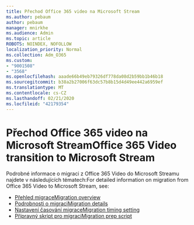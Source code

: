 ```yaml
---
title: Přechod Office 365 video na Microsoft Stream
ms.author: pebaum
author: pebaum
manager: mnirkhe
ms.audience: Admin
ms.topic: article
ROBOTS: NOINDEX, NOFOLLOW
localization_priority: Normal
ms.collection: Adm_O365
ms.custom:
- "9001508"
- "3568"
ms.openlocfilehash: aaade66b49eb79326df778da08d2b59bb1b46b18
ms.sourcegitcommit: b38a2b27006f63dc57b8b15d4d49ee442a6959ef
ms.translationtype: MT
ms.contentlocale: cs-CZ
ms.lasthandoff: 02/21/2020
ms.locfileid: "42179354"
---
```

# <a name="office-365-video-transition-to-microsoft-stream"></a><span data-ttu-id="aa1c5-102">Přechod Office 365 video na Microsoft Stream</span><span class="sxs-lookup"><span data-stu-id="aa1c5-102">Office 365 Video transition to Microsoft Stream</span></span>

<span data-ttu-id="aa1c5-103">Podrobné informace o migraci z Office 365 Video do Microsoft Streamu najdete v následujících tématech:</span><span class="sxs-lookup"><span data-stu-id="aa1c5-103">For detailed information on migration from Office 365 Video to Microsoft Stream, see:</span></span>

- [<span data-ttu-id="aa1c5-104">Přehled migrace</span><span class="sxs-lookup"><span data-stu-id="aa1c5-104">Migration overview</span></span>](https://docs.microsoft.com/en-us/stream/migrate-from-office-365)
- [<span data-ttu-id="aa1c5-105">Podrobnosti o migraci</span><span class="sxs-lookup"><span data-stu-id="aa1c5-105">Migration details</span></span>](https://docs.microsoft.com/en-us/stream/migration-experience)
- [<span data-ttu-id="aa1c5-106">Nastavení časování migrace</span><span class="sxs-lookup"><span data-stu-id="aa1c5-106">Migration timing setting</span></span>](https://docs.microsoft.com/en-us/stream/migration-o365video-timing-setting)
- [<span data-ttu-id="aa1c5-107">Přípravný skript pro migraci</span><span class="sxs-lookup"><span data-stu-id="aa1c5-107">Migration prep script</span></span>](https://docs.microsoft.com/en-us/stream/migration-o365video-prep)
